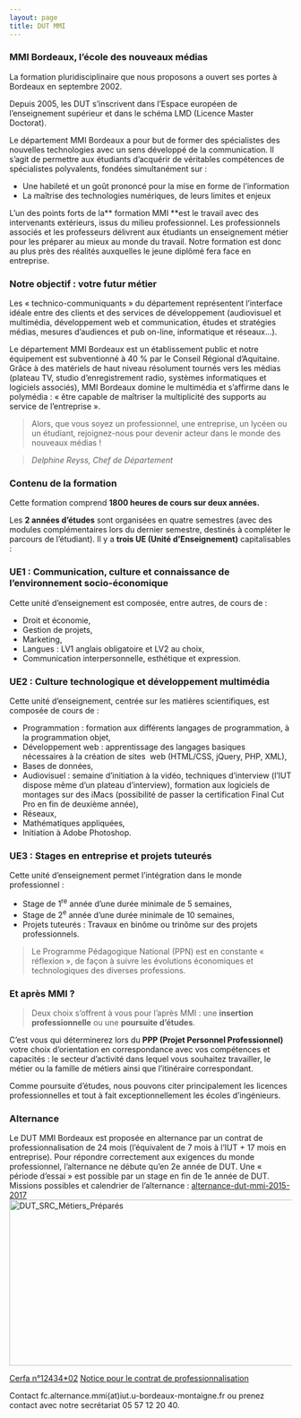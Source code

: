 ```yaml
---
layout: page
title: DUT MMI
---
```


### MMI Bordeaux, l’école des nouveaux médias

La formation pluridisciplinaire que nous proposons a ouvert ses portes à Bordeaux en septembre 2002.

Depuis 2005, les DUT s’inscrivent dans l’Espace européen de l’enseignement supérieur et dans le schéma LMD (Licence Master Doctorat).
  
Le département MMI Bordeaux a pour but de former des spécialistes des nouvelles technologies avec un sens développé de la communication. Il s’agit de permettre aux étudiants d’acquérir de véritables compétences de spécialistes polyvalents, fondées simultanément sur :

  * Une habileté et un goût prononcé pour la mise en forme de l’information
  * La maîtrise des technologies numériques, de leurs limites et enjeux

L’un des points forts de la** formation MMI **est le travail avec des intervenants extérieurs, issus du milieu professionnel. Les professionnels associés et les professeurs délivrent aux étudiants un enseignement métier pour les préparer au mieux au monde du travail. Notre formation est donc au plus près des réalités auxquelles le jeune diplômé fera face en entreprise.

### Notre objectif : votre futur métier

Les « technico-communiquants » du département représentent l’interface idéale entre des clients et des services de développement (audiovisuel et multimédia, développement web et communication, études et stratégies médias, mesures d’audiences et pub on-line, informatique et réseaux…).

Le département MMI Bordeaux est un établissement public et notre équipement est subventionné à 40 % par le Conseil Régional d’Aquitaine. Grâce à des matériels de haut niveau résolument tournés vers les médias (plateau TV, studio d’enregistrement radio, systèmes informatiques et logiciels associés), MMI Bordeaux domine le multimédia et s’affirme dans le polymédia : « être capable de maîtriser la multiplicité des supports au service de l’entreprise ».

> Alors, que vous soyez un professionnel, une entreprise, un lycéen ou un étudiant, rejoignez-nous pour devenir acteur dans le monde des nouveaux médias !
  
> _Delphine Reyss, Chef de Département_

### Contenu de la formation

Cette formation comprend **1800 heures de cours sur deux années.**

Les **2 années d&rsquo;études** sont organisées en quatre semestres (avec des modules complémentaires lors du dernier semestre, destinés à compléter le parcours de l’étudiant). Il y a **trois UE (Unité d’Enseignement)** capitalisables :

###  **UE1 :** Communication, culture et connaissance de l&rsquo;environnement socio-économique

<p dir="ltr">
  Cette unité d’enseignement est composée, entre autres, de cours de :
</p>

  * Droit et économie,
  * Gestion de projets,
  * Marketing,
  * Langues : LV1 anglais obligatoire et LV2 au choix,
  * Communication interpersonnelle, esthétique et expression.

### **UE2 :** Culture technologique et développement multimédia

<p dir="ltr">
  Cette unité d’enseignement, centrée sur les matières scientifiques, est composée de cours de :
</p>

  * Programmation : formation aux différents langages de programmation, à la programmation objet,
  * Développement web : apprentissage des langages basiques nécessaires à la création de sites  web (HTML/CSS, jQuery, PHP, XML),
  * Bases de données,
  * Audiovisuel : semaine d’initiation à la vidéo, techniques d’interview (l’IUT dispose même d’un plateau d’interview), formation aux logiciels de montages sur des iMacs (possibilité de passer la certification Final Cut Pro en fin de deuxième année),
  * Réseaux,
  * Mathématiques appliquées,
  * Initiation à Adobe Photoshop.

### **UE3 :** Stages en entreprise et projets tuteurés

<p dir="ltr">
  Cette unité d’enseignement permet l&rsquo;intégration dans le monde professionnel :
</p>

  * Stage de 1<sup>re</sup> année d’une durée minimale de 5 semaines,
  * Stage de 2<sup>e</sup> année d’une durée minimale de 10 semaines,
  * Projets tuteurés : Travaux en binôme ou trinôme sur des projets professionnels.

> Le Programme Pédagogique National (PPN) est en constante « réflexion », de façon à suivre les évolutions économiques et technologiques des diverses professions.
  
### Et après MMI ?

> Deux choix s’offrent à vous pour l’après MMI : une **insertion professionnelle** ou une **poursuite d’études**.

C&rsquo;est vous qui déterminerez lors du **PPP (Projet Personnel Professionnel)** votre choix d’orientation en correspondance avec vos compétences et capacités : le secteur d’activité dans lequel vous souhaitez travailler, le métier ou la famille de métiers ainsi que l’itinéraire correspondant.
  
Comme poursuite d’études, nous pouvons citer principalement les licences professionnelles et tout à fait exceptionnellement les écoles d’ingénieurs.

### Alternance

Le DUT MMI Bordeaux est proposée en alternance par un contrat de professionnalisation de 24 mois (l’équivalent de 7 mois à l’IUT + 17 mois en entreprise). Pour répondre correctement aux exigences du monde professionnel, l’alternance ne débute qu’en 2e année de DUT. Une « période d’essai » est possible par un stage en fin de 1e année de DUT.
Missions possibles et calendrier de l’alternance : <a href="http://mmibordeaux.com/wp-content/uploads/2012/06/alternance-dut-mmi-2015-2017.pdf">alternance-dut-mmi-2015-2017</a>
<img class="alignnone size-full wp-image-4770" src="http://mmibordeaux.com/wp-content/uploads/2013/05/DUT_SRC_Métiers_Préparés.jpg" alt="DUT_SRC_Métiers_Préparés" width="1053" height="296" />

<a href="http://mmibordeaux.com/wp-content/uploads/2013/05/cerfa_12434-02.pdf">Cerfa n°12434*02</a>
<a href="http://mmibordeaux.com/wp-content/uploads/2013/05/notice_Contrat_Pro_5165001.pdf">Notice pour le contrat de professionnalisation</a>

Contact
fc.alternance.mmi(at)iut.u-bordeaux-montaigne.fr ou prenez contact avec notre secrétariat 05 57 12 20 40.
